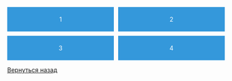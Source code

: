 <style>
    .grid-container {
    display: grid;
    grid-template-columns: repeat(2, 1fr); 
    gap: 10px; 
}

.item {
    background-color: #3498db;
    color: #fff;
    padding: 20px;
    text-align: center;
}
</style>

<div class="grid-container">
    <div class="item">1</div>
    <div class="item">2</div>
    <div class="item">3</div>
    <div class="item">4</div>
</div>

[Вернуться назад](../Adaptive-Design.md)